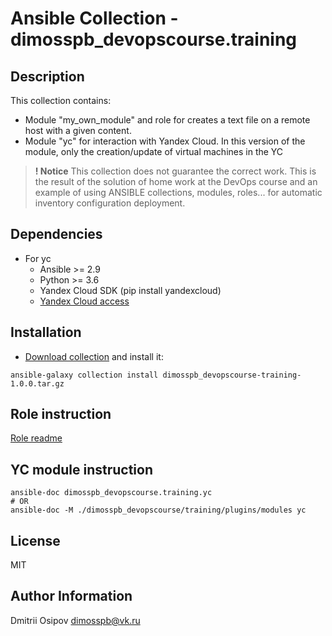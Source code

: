 # Ansible Collection - dimosspb_devopscourse.training
## Description

This collection contains:
- Мodule "my_own_module" and role for creates a text file on a remote host with a given content.
- Module "yc" for interaction with Yandex Cloud. In this version of the module, only the creation/update of virtual machines in the YC

> **! Notice**
This collection does not guarantee the correct work. This is the result of the solution of home work at the DevOps course and an example of using ANSIBLE collections, modules, roles... for automatic inventory configuration deployment.
## Dependencies

- For yc
  - Ansible >= 2.9
  - Python >= 3.6
  - Yandex Cloud SDK (pip install yandexcloud)
  - [Yandex Cloud access](https://yandex.cloud/en/docs/getting-started/)

## Installation

- [Download collection](https://raw.githubusercontent.com/DimOsSpb/my_own_collection/1.1.3/dimosspb_devopscourse-training-1.1.1.tar.gz) and install it:

```shell
ansible-galaxy collection install dimosspb_devopscourse-training-1.0.0.tar.gz
```

## Role instruction

[Role readme](roles/my_own_role/README.md)

## YC module instruction

```shell
ansible-doc dimosspb_devopscourse.training.yc
# OR
ansible-doc -M ./dimosspb_devopscourse/training/plugins/modules yc
```

## License

MIT

## Author Information

Dmitrii Osipov
dimosspb@vk.ru

